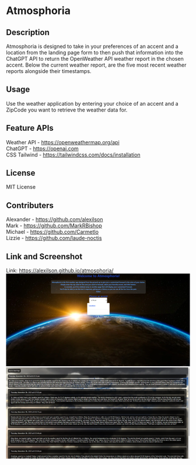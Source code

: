 # Atmosphoria

## Description
Atmosphoria is designed to take in your preferences of an accent and a location from the landing page form to then push that information into the ChatGPT API to return the OpenWeather API weather report in the chosen accent. Below the current weather report, are the five most recent weather reports alongside their timestamps.

## Usage
Use the weather application by entering your choice of an accent and a ZipCode you want to retrieve the weather data for.

## Feature APIs
Weather API - https://openweathermap.org/api  
ChatGPT - https://openai.com  
CSS Tailwind - https://tailwindcss.com/docs/installation  

## License
MIT License

## Contributers
Alexander - https://github.com/alexilson  
Mark - https://github.com/MarkRBishop  
Michael - https://github.com/Carmetlo  
Lizzie - https://github.com/laude-noctis  

## Link and Screenshot
Link: https://alexilson.github.io/atmosphoria/  
![Start page with background photo of the world](./Images/scrrenshotStartPage.png)  
![Result page with the weather reports](./Images/Screenshot-results.png)  